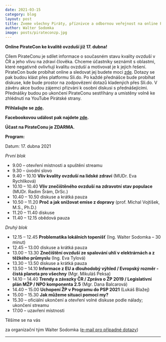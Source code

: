 ```yaml
---
date: 2021-03-15
category: blog
layout: post
title: Zveme všechny Piráty, příznivce a odbornou veřejnost na online PirateCon na téma kvalita ovzduší, který proběhne v sobotu 17. dubna 2021
author: Walter Sodomka
image: posts/pirateconzp.jpg
---
```


**Online PirateCon ke kvalitě ovzduší již 17. dubna!**

Cílem PirateConu je sdílet informace o současném stavu kvality ovzduší v ČR a jeho vlivu na zdraví člověka. Chceme účastníky seznámit s oblastmi, které negativně ovlivňují kvalitu ovzduší a motivovat je k jejich řešení.
PirateCon bude probíhat online a sledovat jej budete moci [zde](https://pitube.pirati.cz/play/public1). Dotazy se pak budou klást přes platformu Sli.do. Po každé přednášce bude probíhat diskuse, kde bude prostor na zodpovězení dotazů kladených přes Sli.do. V závěru akce budou zájemci přizváni k osobní diskusi s přednášejícími. Přednášky budou po ukončení PirateConu sestříhány a umístěny volně ke zhlédnutí na YouTube Pirátské strany.

**Přihlašujte se [zde](https://forms.gle/PFhcdWupbjt82Vnn8).**

**Facebookovou událost pak najdete [zde](https://www.facebook.com/events/271840717744456).**

**Účast na PirateConu je ZDARMA.**

**Program:**

Datum: 17. dubna 2021

*První blok*
-  9.00 – otevření místnosti a spuštění streamu
-  9.30 – úvodní slovo
-  9.40 – 10.10 **Vliv kvality ovzduší na lidské zdraví** (MUDr. Eva Rychlíková)
- 10.10 – 10.40 **Vliv znečištěného ovzduší na zdravotní stav populace** (MUDr. Radim Šrám, DrSc.)
- 10.40 – 10.50 diskuse a krátká pauza
- 10.50 – 11.20 **Proč a jak snižovat emise z dopravy** (prof. Michal Vojtíšek, M.S., Ph.D.)
- 11.20 – 11.40 diskuse
- 11.40 – 12.15 obědová pauza

*Druhý blok*
- 12.15 – 12.45 **Problematika lokálních topenišť** (Ing. Walter Sodomka – 30 minut)
- 12.45 – 13.00 diskuse a krátká pauza
- 13.00 – 13.30 **Znečištění ovzduší ze spalování uhlí v elektrárnách a z těžkého průmyslu** (Ing. Eva Tylová)
- 13.30 – 13.50 diskuse a krátká pauza
- 13.50 – 14.10 **Informace z EU a dlouhodobý výhled / Evropský rozměr -  čistá planeta pro všechny** (Mgr. Mikuláš Peksa)
- 14.10 – 14.40 **Trendy a závazky ČR / Zpráva o ŽP 2019 / Legislativní plán MŽP / NPO komponenta 2.5** (Mgr. Dana Balcarová)
- 14.40 – 15.00 **Uchopení ŽP v Programu do PSP 2021** (Lukáš Blažej)
- 15.00 – 15.30 **Jak můžeme situaci pomoci my?**
- 15.30 – oficiální ukončení a otevření volné diskuse podle nálady; ukončení streamu
- 17.00 – uzavření místnosti

Těšíme se na vás

za organizační tým Walter Sodomka ([e-mail pro případné dotazy](mailto:walter.sodomka@pirati.cz))

- - -

